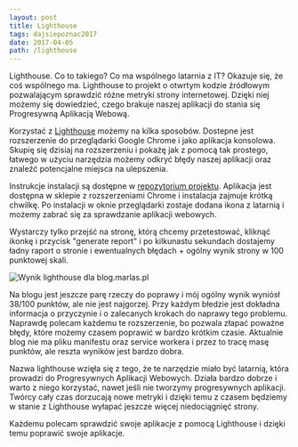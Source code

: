 ```yaml
---
layout: post
title: Lighthouse
tags: dajsiepoznac2017
date: 2017-04-05
path: /lighthouse
---
```


Lighthouse. Co to takiego? Co ma wspólnego latarnia z IT?
Okazuje się, że coś wspólnego ma. Lighthouse to projekt o otwrtym kodzie źródłowym pozwalającym sprawdzić różne metryki strony internetowej. Dzięki niej możemy się dowiedzieć, czego brakuje naszej aplikacji do stania się Progresywną Aplikacją Webową.

<!--more-->

Korzystać z [Lighthouse](https://github.com/GoogleChrome/lighthouse) możemy na kilka sposobów. Dostepne jest rozszerzenie do przeglądarki Google Chrome i jako aplikacja konsolowa. Skupię się dzisiaj na rozszerzeniu i pokażę jak z pomocą tak prostego, łatwego w użyciu narzędzia możemy odkryć błędy naszej aplikacji oraz znaleźć potencjalne miejsca na ulepszenia.

Instrukcje instalacji są dostępne w [repozytorium projektu](https://github.com/GoogleChrome/lighthouse). Aplikacja jest dostępna w sklepie z rozszerzeniami Chrome i instalacja zajmuje krótką chwilkę. Po instalacji w oknie przeglądarki zostaje dodana ikona z latarnią i możemy zabrać się za sprawdzanie aplikacji webowych.

Wystarczy tylko przejść na stronę, którą chcemy przetestować, kliknąć ikonkę i przycisk "generate report" i po kilkunastu sekundach dostajemy ładny raport o stronie i ewentualnych błędach + ogólny wynik strony w 100 punktowej skali.

![Wynik lighthouse dla blog.marlas.pl](blog-marlas-pl-lighthouse.png)

Na blogu jest jeszcze parę rzeczy do poprawy i mój ogólny wynik wyniósł 38/100 punktów, ale nie jest najgorzej. Przy każdym błedzie jest dokładna informacja o przyczynie i o zalecanych krokach do naprawy tego problemu. Naprawdę polecam każdemu te rozszerzenie, bo pozwala złapać poważne błędy, które możemy czasem poprawić w bardzo krótkim czasie. Aktualnie blog nie ma pliku manifestu oraz service workera i przez to tracę masę punktów, ale reszta wyników jest bardzo dobra.

Nazwa lighthouse wzięła się z tego, że te narzędzie miało być latarnią, która prowadzi do Progresywnych Aplikacji Webowych. Działa bardzo dobrze i warto z niego korzystać, nawet jeśli nie tworzymy progresywnych aplikacji. Twórcy cały czas dorzucają nowe metryki i dzięki temu z czasem będziemy w stanie z Lighthouse wyłapać jeszcze więcej niedociągnięć strony.

Każdemu polecam sprawdzić swoje aplikacje z pomocą Lighthouse i dzięki temu poprawić swoje aplikacje.
